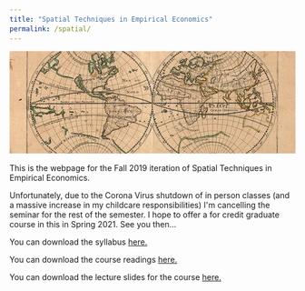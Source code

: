 ```yaml
---
title: "Spatial Techniques in Empirical Economics"
permalink: /spatial/
---
```

![Antiquemap_small](/assets/images/Antiquemap_small.jpg)

This is the webpage for the Fall 2019 iteration of Spatial Techniques in Empirical Economics.

Unfortunately, due to the Corona Virus shutdown of in person classes (and a massive increase in my childcare responsibilities) I'm cancelling the seminar for the rest of the semester. I hope to offer a for credit graduate course in this in Spring 2021. See you then...

You can download the syllabus [here.](https://www.dropbox.com/s/s2hdgkqjwjl13kf/Spatial%20Syllabus%20Fall19.pdf?dl=0)

You can download the course readings [here.](https://www.dropbox.com/sh/mb4luc2bdwdig0t/AAA-8CQUwWkzl0o05XHNm7eVa?dl=0)

You can download the lecture slides for the course [here.](https://www.dropbox.com/sh/x4ht85rj112l02f/AADo2iW2lRrPhWneeKjDMAt2a?dl=0)
